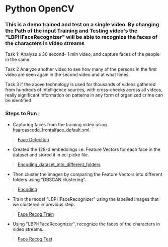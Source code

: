 # Python OpenCV
### This is a demo trained and test on a single video. By changing the Path of the input Training and Testing video's the "LBPHFaceRecognizer" will be able to recognize the faces of the characters in video streams
Task 1: Analyze a 30 second- 1 min video, and capture faces of the people in the same.

Task 2 Analyze another video to see how many of the persons in the first video are seen again in the second video and at what times.

Task 3 if the above technology is used for thousands of videos gathered from hundreds of intelligence sources, with cross-checks across all videos, really significant information on patterns in any form of organized crime can be identified.


### Steps to Run :
- Capturing faces from the training video using haarcascode_frontalface_default.xml.
> [Face Detection](https://github.com/Navu4/Facial-Recognition-for-Crime-Detection/blob/master/Python-code/face_detection.py) 

- Created the 128-d embeddings i.e. Feature Vectors for each face in the dataset and stored it in eci.picke file.
> [Encoding_dataset_into_different_folders](https://github.com/Navu4/Facial-Recognition-for-Crime-Detection/blob/master/Python-code/Encoding_dataset_into_different_folders.py)

- Then cluster the images by comparing the Feature Vectors into different folders using "DBSCAN clustering".
> [Encoding](https://github.com/Navu4/Facial-Recognition-for-Crime-Detection/blob/master/Python-code/final_encoding.py)

- Train the model "LBPHFaceRecognizer" using the labelled images that we clustered in previous step.

> [Face Recog Train](https://github.com/Navu4/Facial-Recognition-for-Crime-Detection/blob/master/Python-code/FaceRecog_Train.py)

- Using "LBPHFaceRecognizer", recognize the faces of the characters in video streams.
> [Face Recog Test](https://github.com/Navu4/Facial-Recognition-for-Crime-Detection/blob/master/Python-code/FaceRecog_Test.py)
